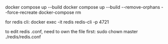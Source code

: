 docker compose up --build
docker compose up --build --remove-orphans --force-recreate
docker-compose rm

for redis cli:
    docker exec -it redis redis-cli -p 4721

to edit redis .conf, need to own the file first:
    sudo chown master ./redis/redis.conf